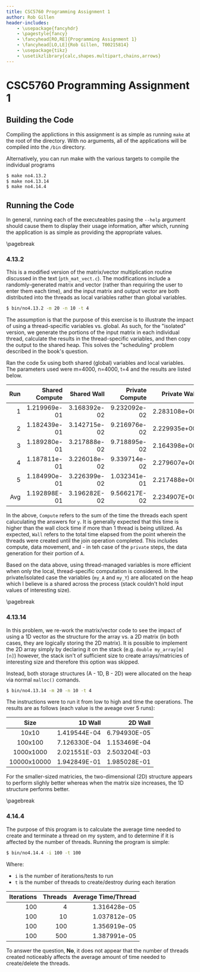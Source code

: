 ```yaml
---
title: CSC5760 Programming Assignment 1
author: Rob Gillen
header-includes:
    - \usepackage{fancyhdr}
    - \pagestyle{fancy}
    - \fancyhead[RO,RE]{Programming Assignment 1}
    - \fancyhead[LO,LE]{Rob Gillen, T00215814}
    - \usepackage{tikz}
    - \usetikzlibrary{calc,shapes.multipart,chains,arrows}
---
```


# CSC5760 Programming Assignment 1

## Building the Code
Compiling the applictions in this assignment is as simple as running `make` at the root of the directory. With no arguments, all of the applications will be compiled into the `/bin` directory.

Alternatively, you can run make with the various targets to compile the individual programs

```bash
$ make no4.13.2
$ make no4.13.14
$ make no4.14.4
```

## Running the Code
In general, running each of the executeables pasing the `--help` argument should cause them to display their usage information, after which, running the application is as simple as providing the appropriate values. 

\pagebreak

### 4.13.2
This is a modified version of the matrix/vector multiplication routine discussed in the text (`pth_mat_vect.c`). The modifications include a randomly-generated matrix and vector (rather than requiring the user to enter them each time), and the input matrix and output vector are both distributed into the threads as local variables rather than global variables.

```bash
$ bin/no4.13.2 -m 20 -n 10 -t 4
```

The assumption is that the purpose of this exercise is to illustrate the impact of using a thread-specific variables vs. global. As such, for the "isolated" version, we generate the portions of the input matrix in each individual thread, calculate the results in the thread-specific variables, and then copy the output to the shared heap. This solves the "scheduling" problem described in the book's question. 

Ran the code 5x using both shared (global) variables and local variables. The parameters used were m=4000, n=4000, t=4 and the results are listed below.

|Run|Shared Compute|Shared Wall|Private Compute|Private Wall|
|--:|-------------:|----------:|--------------:|-----------:|
|1 |1.219969e-01|3.168392e-02|9.232092e-02|2.283108e+00|
|2 |1.182439e-01|3.142715e-02|9.216976e-02|2.229935e+00|
|3 |1.189280e-01|3.217888e-02|9.718895e-02|2.164398e+00|
|4 |1.187811e-01|3.226018e-02|9.339714e-02|2.279607e+00|
|5|1.184990e-01|3.226399e-02|1.032341e-01|2.217488e+00|
|Avg|1.192898E-01|3.196282E-02|9.566217E-02|2.234907E+00|

In the above, `Compute` refers to the sum of the time the threads each spent caluculating the answers for `y`. It is generally expected that this time is higher than the wall clock time if more than 1 thread is being utilized. As expected, `Wall` refers to the total time elapsed from the point wherein the threads were created until the join operation completed. This includes compute, data movement, and - in teh case of the `private` steps, the data generation for their portion of `A`.

Based on the data above, using thread-managed variables is more efficient when only the local, thread-specific computation is considered. In the private/isolated case the variables (`my_A` and `my_Y`) are allocated on the heap which I believe is a shared across the process (stack couldn't hold input values of interesting size).


\pagebreak

### 4.13.14

In this problem, we re-work the matrix/vector code to see the impact of using a 1D vector as the structure for the array vs. a 2D matrix (in both cases, they are logically storing the 2D matrix). It is possible to implement the 2D array simply by declaring it on the stack (e.g. `double my_array[m][n]`) however, the stack isn't of sufficient size to create arrays/matricies of interesting size and therefore this option was skipped.

Instead, both storage structures (A - 1D, B - 2D) were allocated on the heap via normal `malloc()` comands.

```bash
$ bin/no4.13.14 -m 20 -n 10 -t 4
```

The instructions were to run it from low to high and time the operations. The results are as follows (each value is the aveage over 5 runs):

|Size|1D Wall|2D Wall|
|:--:|------:|------:|
|10x10|1.419544E-04|6.794930E-05|
|100x100|7.126330E-04|1.153469E-04|
|1000x1000|2.021551E-03|2.503204E-03|
|10000x10000|1.942849E-01|1.985028E-01|

For the smaller-sized matricies, the two-dimensional (2D) structure appears to perform slighly better whereas when the matrix size increases, the 1D structure performs better.


\pagebreak

### 4.14.4

The purpose of this program is to calculate the average time needed to create and terminate a thread on my system, and to determine if it is affected by the number of threads. Running the program is simple:

```bash
$ bin/no4.14.4 -i 100 -t 100
```

Where:

- `i` is the number of iterations/tests to run
- `t` is the number of threads to create/destroy during each iteration

|Iterations|Threads|Average Time/Thread|
|---------:|------:|------------------:|
|100|4|1.316428e-05|
|100|10|1.037812e-05|
|100|100|1.356919e-05|
|100|500|1.387991e-05|

To answer the question, __No__, it does not appear that the number of threads created noticeably affects the average amount of time needed to create/delete the threads.

